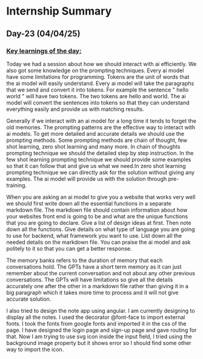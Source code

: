 # Internship Summary
## Day-23 (04/04/25)
### <ins> Key learnings of the day:</ins>
Today we had a session about how we should interact with ai efficiently. We also got some knowledge on the prompting techniques. Every ai model have some limitations for programming. Tokens are the unit of  words that the ai model will easily understand. Every ai model will take the paragraphs that we send and convert it into tokens. For example the sentence " hello world " will have two tokens. The two tokens are hello and world. The ai model will convert the sentences into tokens so that they can understand everything easily and provide us with matching results. 

Generally if we interact with an ai model for a long time it tends to forget the old memories. The prompting patterns are the effective way to interact with ai models. To get more detailed and accurate details we should use the prompting methods. Some prompting methods are chain of thought, few shot learning, zero shot learning and many more. In chain of thoughts prompting technique we should the detailed step by step instruction. In the few shot learning prompting technique we should provide some examples so that it can follow that and give us what we need.In zero shot learning prompting technique we can directly ask for the solution without giving any examples. The ai model will provide us with the solution through pre-training.

When you are asking an ai model to give you a website that works very well we should first write down all the essential functions in a separate markdown file. The markdown file should contain information about how your websites front end is going to be and what are the unique functions that you are going to declare. Give a list of design ideas at first. Then note down all the functions. Give details on what type of language you are going to use for backend, what framework you want to use. List down all the needed details on the markdown file. You can praise the ai model and ask politely to it so that you can get a better response.

The memory banks refers to the duration of memory that each conversations hold. The GPTs have a short term memory as it can just remember about the current conversation and not about any other previous conversations. The GPTs will have limitations so give all the details accurately one after the other in a markdown file rather than giving it in a big paragraph which it takes more time to process and it will not give accurate solution.

I also tried to design the note app using angular. I am currently designing to display all the notes. I used the decorator @font-face to import external fonts. I took the fonts from google fonts and imported it in the css of the page. I have designed the login page and sign-up page and gave routing for that. Now I am trying to use svg icon inside the input field, I tried using the background image property but it shows error so I should find some other way to import the icon.